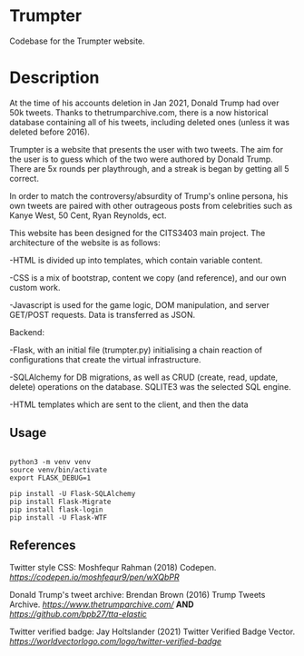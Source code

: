 # Trumpter

Codebase for the Trumpter website. 

# Description

At the time of his accounts deletion in Jan 2021, Donald Trump had over 50k tweets. Thanks to thetrumparchive.com, there is a now historical database containing all of his tweets, including deleted ones (unless it was deleted before 2016). 

Trumpter is a website that presents the user with two tweets. The aim for the user is to guess which of the two were authored by Donald Trump. There are 5x rounds per playthrough, and a streak is began by getting all 5 correct.  

In order to match the controversy/absurdity of Trump's online persona, his own tweets are paired with other outrageous posts from celebrities such as Kanye West,  50 Cent, Ryan Reynolds, ect. 

This website has been designed for the CITS3403 main project. The architecture of the website is as follows:

-HTML is divided up into templates, which contain variable content.

-CSS is a mix of bootstrap, content we copy (and reference), and our own custom work. 

-Javascript is used for the game logic, DOM manipulation, and server GET/POST requests. Data is transferred as JSON.

Backend: 

-Flask, with an initial file (trumpter.py) initialising a chain reaction of configurations that create the virtual infrastructure.

-SQLAlchemy for DB migrations, as well as CRUD (create, read, update, delete) operations on the database. SQLITE3 was the selected SQL engine. 

-HTML templates which are sent to the client, and then the data


## Usage

```Copy this into your terminal, ensuring youre inside the "project" folder: **there is a trumpter.py, app.db, and config.py file in this directory**

python3 -m venv venv
source venv/bin/activate
export FLASK_DEBUG=1

pip install -U Flask-SQLAlchemy
pip install Flask-Migrate
pip install flask-login
pip install -U Flask-WTF
```
## References
Twitter style CSS: Moshfequr Rahman (2018) Codepen. _https://codepen.io/moshfequr9/pen/wXQbPR_


Donald Trump's tweet archive: Brendan Brown (2016) Trump Tweets Archive. _https://www.thetrumparchive.com/_ **AND** _https://github.com/bpb27/tta-elastic_


Twitter verified badge: Jay Holtslander (2021) Twitter Verified Badge Vector. _https://worldvectorlogo.com/logo/twitter-verified-badge_
